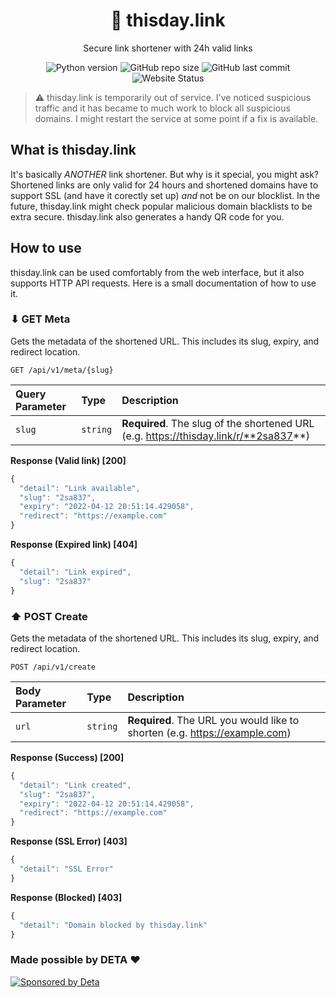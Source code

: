 <h1 align="center">📆 thisday.link</h1>
<p align="center">Secure link shortener with 24h valid links</p>

<p align="center">
  <img alt="Python version" src="https://img.shields.io/badge/python-%5E3.8-blue">
  <img alt="GitHub repo size" src="https://img.shields.io/github/repo-size/berrysauce/thisday.link">
  <img alt="GitHub last commit" src="https://img.shields.io/github/last-commit/berrysauce/thisday.link">
  <img alt="Website Status" src="https://img.shields.io/website?down_color=red&down_message=down&url=https%3A%2F%2Fthisday.link">
</p>

> ⚠️ thisday.link is temporarily out of service. I've noticed suspicious traffic and it has became to much work to block all suspicious domains. I might restart the service at some point if a fix is available.

## What is thisday.link
It's basically *ANOTHER* link shortener. But why is it special, you might ask? Shortened links are only valid for 24 hours and shortened domains have to support SSL (and have it corectly set up) *and* not be on our blocklist. In the future, thisday.link might check popular malicious domain blacklists to be extra secure. thisday.link also generates a handy QR code for you.


## How to use
thisday.link can be used comfortably from the web interface, but it also supports HTTP API requests. Here is a small documentation of how to use it.

### ⬇ GET Meta
Gets the metadata of the shortened URL. This includes its slug, expiry, and redirect location.

```http
GET /api/v1/meta/{slug}
```
| Query Parameter | Type | Description |
| :--- | :--- | :--- |
| `slug` | `string` | **Required**. The slug of the shortened URL (e.g. https://thisday.link/r/**2sa837**) |

**Response (Valid link) [200]**
```javascript
{
  "detail": "Link available",
  "slug": "2sa837",
  "expiry": "2022-04-12 20:51:14.429058",
  "redirect": "https://example.com"
}
```
**Response (Expired link) [404]**
```javascript
{
  "detail": "Link expired",
  "slug": "2sa837"
}
```

### ⬆ POST Create
Gets the metadata of the shortened URL. This includes its slug, expiry, and redirect location.

```http
POST /api/v1/create
```
| Body Parameter | Type | Description |
| :--- | :--- | :--- |
| `url` | `string` | **Required**. The URL you would like to shorten (e.g. https://example.com) |

**Response (Success) [200]**
```javascript
{
  "detail": "Link created",
  "slug": "2sa837",
  "expiry": "2022-04-12 20:51:14.429058",
  "redirect": "https://example.com"
}
```
**Response (SSL Error) [403]**
```javascript
{
  "detail": "SSL Error"
}
```
**Response (Blocked) [403]**
```javascript
{
  "detail": "Domain blocked by thisday.link"
}
```


### Made possible by DETA ❤️
<a href="https://deta.sh/?ref=thisday.link" target="_blank"><img src="https://cdn.berrysauce.me/assets/deta-sponsor-banner.jpg" alt="Sponsored by Deta"></a>
